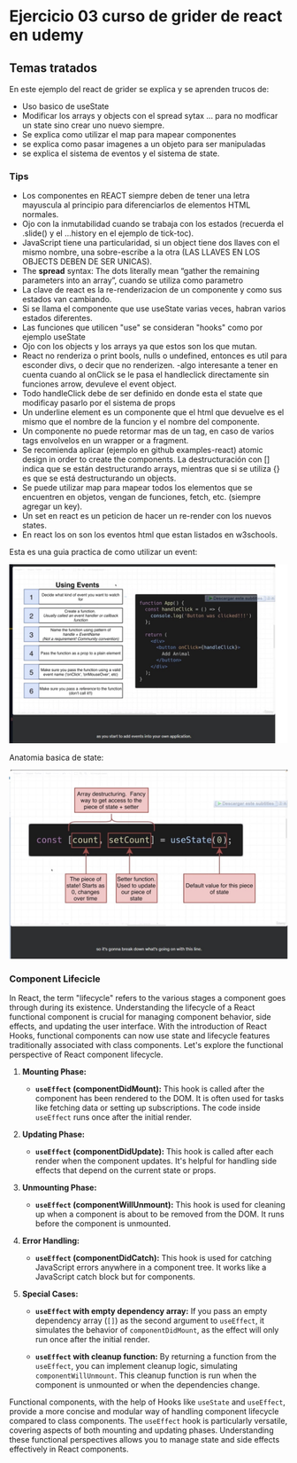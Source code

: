 # Ejercicio 03 curso de grider de react en udemy

## Temas tratados

En este ejemplo del react de grider se explica y se aprenden trucos de:

- Uso basico de useState
- Modificar los arrays y objects con el spread sytax ... para no modficar un state sino crear uno nuevo siempre.
- Se explica como utilizar el map para mapear componentes
- se explica como pasar imagenes a un objeto para ser manipuladas
- se explica el sistema de eventos y el sistema de state.

### Tips

- Los componentes en REACT siempre deben de tener una letra mayuscula al principio para diferenciarlos de elementos HTML normales.
- Ojo con la inmutabilidad cuando se trabaja con los estados (recuerda el .slide() y el ...history en el ejemplo de tick-toc).
- JavaScript tiene una particularidad, si un object tiene dos llaves con el mismo nombre, una sobre-escribe a la otra (LAS LLAVES EN LOS OBJECTS DEBEN DE SER UNICAS).
- The **spread** syntax: The dots literally mean “gather the remaining parameters into an array”, cuando se utiliza como parametro
- La clave de react es la re-renderizacion de un componente y como sus estados van cambiando.
- Si se llama el componente que use useState varias veces, habran varios estados diferentes.
- Las funciones que utilicen "use" se consideran "hooks" como por ejemplo useState
- Ojo con los objects y los arrays ya que estos son los que mutan.
- React no renderiza o print bools, nulls o undefined, entonces es util para esconder divs, o decir que no renderizen.
-algo interesante a tener en cuenta cuando al onClick se le pasa el handleclick directamente sin funciones arrow, devuleve el event object.
- Todo handleClick debe de ser definido en donde esta el state que modificay pasarlo por el sistema de props
- Un underline element es un componente que el html que devuelve es el mismo que el nombre de la funcion y el nombre del componente.
- Un componente no puede retormar mas de un tag, en caso de varios tags envolvelos en un wrapper or a fragment.
- Se recomienda aplicar (ejemplo en github examples-react) atomic design in order to create the components.
La destructuración con [] indica que se están destructurando arrays, mientras que si se utiliza {} es que se está destructurando un objects.
- Se puede utilizar map para mapear todos los elementos que se encuentren en objetos, vengan de funciones, fetch, etc. (siempre agregar un key).
- Un set en react es un peticion de hacer un re-render con los nuevos states.
- En react los on son los eventos html que estan listados en w3schools.

Esta es una guia practica de como utilizar un event:

![text for screen reader](../gridder%20diapositivas/015%20Como%20manejar%20eventos%20como%20click.jpg)

Anatomia basica de state:

![anatomia basica state](../gridder%20diapositivas/017%20anatomia%20basica%20de%20useState.jpg)

### Component Lifecicle

In React, the term "lifecycle" refers to the various stages a component goes through during its existence. Understanding the lifecycle of a React functional component is crucial for managing component behavior, side effects, and updating the user interface. With the introduction of React Hooks, functional components can now use state and lifecycle features traditionally associated with class components. Let's explore the functional perspective of React component lifecycle.

1. **Mounting Phase:**
   - **`useEffect` (componentDidMount):** This hook is called after the component has been rendered to the DOM. It is often used for tasks like fetching data or setting up subscriptions. The code inside `useEffect` runs once after the initial render.

2. **Updating Phase:**
   - **`useEffect` (componentDidUpdate):** This hook is called after each render when the component updates. It's helpful for handling side effects that depend on the current state or props.

3. **Unmounting Phase:**
   - **`useEffect` (componentWillUnmount):** This hook is used for cleaning up when a component is about to be removed from the DOM. It runs before the component is unmounted.

4. **Error Handling:**
   - **`useEffect` (componentDidCatch):** This hook is used for catching JavaScript errors anywhere in a component tree. It works like a JavaScript catch block but for components.

5. **Special Cases:**
   - **`useEffect` with empty dependency array:** If you pass an empty dependency array (`[]`) as the second argument to `useEffect`, it simulates the behavior of `componentDidMount`, as the effect will only run once after the initial render.

   - **`useEffect` with cleanup function:** By returning a function from the `useEffect`, you can implement cleanup logic, simulating `componentWillUnmount`. This cleanup function is run when the component is unmounted or when the dependencies change.

Functional components, with the help of Hooks like `useState` and `useEffect`, provide a more concise and modular way of handling component lifecycle compared to class components. The `useEffect` hook is particularly versatile, covering aspects of both mounting and updating phases. Understanding these functional perspectives allows you to manage state and side effects effectively in React components.
